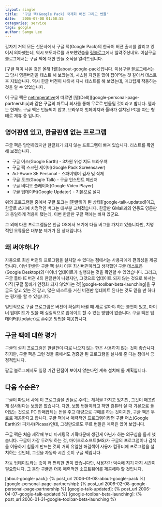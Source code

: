 ```yaml
---
layout: single
title:  "구글 팩(Google Pack) 국제화 버젼 그리고 번들"
date:   2006-07-08 01:50:55
categories: service
tags: google
author: Samgu Lee
---
```

갑자기 거의 모든 신문사에서 구글 팩(Google Pack)의 한국어 버젼 출시를 알리고 있어서 의아했는데, 역시 보도자료를 배포했었슴을 [링블로그](http://www.ringblog.net/tt/422)에서 알려주셨네요. 이삼구글 블로그에서는 구글 팩에 대한 번들 소식을 알려드립니다.

[구글 팩이 나온 것은 올해 1월][about-google-pack]입니다. 이삼구글 블로그에서는 그 당시 영문버젼을 테스트 해 보았는데, 시스템 자원을 많이 잡아먹는 것 같아서 테스트 후 지웠습니다. 역시 한글 버젼이 나와서 다시 테스트를 해 보았는데, 매끄럽게 작동하는 것을 알 수 있었습니다.

이 구글 팩은 [netimperative](http://www.netimperative.com/2006/07/03/Googlepack/view)에 따르면 [델(Dell)][google-personal-page-partnership]과 같은 구글의 파트너 회사를 통해 무료로 번들될 것이라고 합니다. 델과는 현재도 구글 팩은 번들되지 않고, 브라우져 첫페이지와 툴바가 설치된 PC를 파는 형태로 제휴 중 입니다.

## 영어판엔 있고, 한글판엔 없는 프로그램

구글 팩은 당연하겠지만 한글화가 되지 않는 프로그램이 빠져 있습니다. 리스트를 확인해 보겠습니다.

- 구글 어스(Google Earth) - 3차원 위성 지도 브라우져
- 구글 팩 스크린 세이버(Google Pack Screensaver)
- Ad-Aware SE Personal - 스파이웨어 검사 및 삭제
- 구글 토크(Google Talk) - 구글 인스턴트 메신져
- 구글 비디오 플래이어(Google Video Player)
- 구글 업데이터(Google Updater) - 기본으로 설치

위의 프로그램들 중에서 구글 토크는 [한글화가 된 상태][google-talk-updated]이고, 한글로 쓰기에 치명적인 버그는 대부분 고쳐졌습니다. 한글판 GMail과의 연동도 영문판과 동일하게 적용이 됐는데, 이번 한글판 구글 팩에는 빠져 있군요.

그 외에 다른 프로그램들은 한글 OS에서 쓰기에 다들 버그를 가지고 있습니다만, 치명적인 오류들은 대부분 제거가 된 상태입니다.

## 왜 써야하나?

자동으로 최신 버젼의 프로그램을 설치할 수 있다는 점에서는 사용자에게 편의성을 제공합니다. 이번 한글판 구글 팩 설치 이후 최신버젼이라고 생각했던 구글 데스트톱(Google Desktop)의 마이너 업데이트가 실행되는 것을 확인할 수 있었습니다. 그리고, 구글 툴바 IE 버젼 4의 한글판이 나왔지만, 그것으로 업데이트 되지 않는 것으로 봐서는 아직 [구글 툴바가 안정화 되지 않았다는 것][google-toolbar-beta-launching]을 구글도 알고 있는 것 같고, 많은 테스트를 거친 버젼만 업데이트 된다는 것도 믿을 만 하다는 평가를 할 수 있습니다.

일반적으로 구글 프로그램은 버젼이 확실히 바뀔 때 새로 깔아야 하는 불편이 있고, 마이너 업데이트가 있을 때 실질적으로 업데이트 할 수 있는 방법이 없습니다. 구글 팩은 업데이터(Updater)로 손쉬운 방법을 제공합니다.

## 구글 팩에 대한 평가

구글의 설치 프로그램은 한글판이 따로 나오지 않는 한은 사용하지 않는 것이 좋습니다. 하지만, 구글 팩은 그런 것들 중에서도 검증만 된 프로그램을 설치해 준 다는 점에서 긍정적입니다.

팔글 블로그에서도 일정 기간 단점이 보이지 않는다면 계속 설치해 둘 계획입니다.

## 다음 수순은?

구글이 파트너 사에 이 프로그램을 번들로 주려는 계획을 가지고 있지만, 그것이 매끄럽게 성사된다는 보장은 없습니다. 다만, 보통 번들이라고 하면 컴퓨터 살 때 기본으로 들어있는 것으로 PC 판매업체는 돈을 주고 대량으로 구매를 하는 것이지만, 구글 팩은 무료로 제공한다고 합니다. 구글 팩에서 매력적인 프로그램이라면 구글 어스(Google Earth)와 피카사(Picasa)인데, 그것만으로도 무료 번들은 매력은 있어 보입니다.

구글 팩은 처음 제작때 부터 마케팅적 기획때문에 생긴게 아닌가 하는 의구심을 들게 했습니다. 구글이 가장 두려워 하는 것, 마이크로소프트(MS)가 구글의 프로그램이나 검색을 이용하기 힘들게 만드는 것의 거의 유일한 해결책이 사용자 컴퓨터에 프로그램을 설치하는 것인데, 그것을 자동화 시킨 것이 구글 팩입니다.

자동 업데이트라는 것이 꽤 편리한 면이 있습니다만, 사용자가 익숙해 지기 까지 시간이 필요합니다. 그 동안 구글은 더욱 매력적인 소프트웨어를 제공해야 할 것입니다.

[about-google-pack]: {% post_url 2006-01-08-about-google-pack %}
[google-personal-page-partnership]: {% post_url 2006-02-08-google-personal-page-partnership %}
[google-talk-updated]: {% post_url 2006-04-07-google-talk-updated %}
[google-toolbar-beta-launching]: {% post_url 2006-01-31-google-toolbar-beta-launching %}
